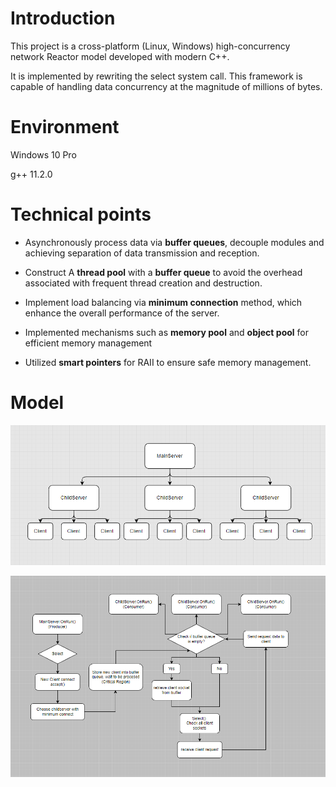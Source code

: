# Introduction

This project is a cross-platform (Linux, Windows) high-concurrency network Reactor model developed with modern C++.

It is implemented by rewriting the select system call. This framework is capable of handling data concurrency at the magnitude of millions of bytes.

# Environment

Windows 10 Pro

g++ 11.2.0

# Technical points

- Asynchronously process data via **buffer queues**, decouple modules and achieving separation of data transmission and reception.

- Construct A **thread pool** with a **buffer queue** to avoid the overhead associated with frequent thread creation and destruction.

- Implement load balancing via **minimum connection** method, which enhance the overall performance of the server.

- Implemented mechanisms such as **memory pool** and **object pool** for efficient memory management

- Utilized **smart pointers** for RAII to ensure safe memory management.

# Model

![Server](Server.png)

![Prodocuer/Consumer](Producer_Consumer.png)
